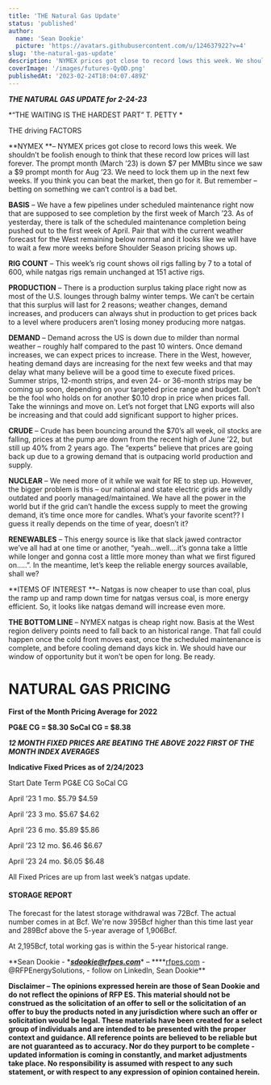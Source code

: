 ```yaml
---
title: 'THE Natural Gas Update'
status: 'published'
author:
  name: 'Sean Dookie'
  picture: 'https://avatars.githubusercontent.com/u/124637922?v=4'
slug: 'the-natural-gas-update'
description: 'NYMEX prices got close to record lows this week. We shouldn’t be foolish enough to think that these record low prices will last forever. '
coverImage: '/images/futures-QyOD.png'
publishedAt: '2023-02-24T18:04:07.489Z'
---
```


***THE NATURAL GAS UPDATE for 2-24-23***

*“THE WAITING IS THE HARDEST PART” T. PETTY *

THE driving FACTORS

\*\*NYMEX \*\*– NYMEX prices got close to record lows this week. We shouldn’t be foolish enough to think that these record low prices will last forever. The prompt month (March ’23) is down $7 per MMBtu since we saw a $9 prompt month for Aug ’23. We need to lock them up in the next few weeks. If you think you can beat the market, then go for it. But remember – betting on something we can’t control is a bad bet.

**BASIS** – We have a few pipelines under scheduled maintenance right now that are supposed to see completion by the first week of March ’23. As of yesterday, there is talk of the scheduled maintenance completion being pushed out to the first week of April. Pair that with the current weather forecast for the West remaining below normal and it looks like we will have to wait a few more weeks before Shoulder Season pricing shows up.

**RIG COUNT** – This week’s rig count shows oil rigs falling by 7 to a total of 600, while natgas rigs remain unchanged at 151 active rigs.

**PRODUCTION** – There is a production surplus taking place right now as most of the U.S. lounges through balmy winter temps. We can’t be certain that this surplus will last for 2 reasons; weather changes, demand increases, and producers can always shut in production to get prices back to a level where producers aren’t losing money producing more natgas.

**DEMAND** – Demand across the US is down due to milder than normal weather – roughly half compared to the past 10 winters. Once demand increases, we can expect prices to increase. There in the West, however, heating demand days are increasing for the next few weeks and that may delay what many believe will be a good time to execute fixed prices. Summer strips, 12-month strips, and even 24- or 36-month strips may be coming up soon, depending on your targeted price range and budget. Don’t be the fool who holds on for another $0.10 drop in price when prices fall. Take the winnings and move on. Let’s not forget that LNG exports will also be increasing and that could add significant support to higher prices.

**CRUDE** – Crude has been bouncing around the $70’s all week, oil stocks are falling, prices at the pump are down from the recent high of June ’22, but still up 40% from 2 years ago. The “experts” believe that prices are going back up due to a growing demand that is outpacing world production and supply.

**NUCLEAR** – We need more of it while we wait for RE to step up. However, the bigger problem is this – our national and state electric grids are wildly outdated and poorly managed/maintained. We have all the power in the world but if the grid can’t handle the excess supply to meet the growing demand, it’s time once more for candles. What’s your favorite scent?? I guess it really depends on the time of year, doesn’t it?

**RENEWABLES** – This energy source is like that slack jawed contractor we’ve all had at one time or another, “yeah…well….it’s gonna take a little while longer and gonna cost a little more money than what we first figured on…..”. In the meantime, let’s keep the reliable energy sources available, shall we?

\*\*ITEMS OF INTEREST \*\*– Natgas is now cheaper to use than coal, plus the ramp up and ramp down time for natgas versus coal, is more energy efficient. So, it looks like natgas demand will increase even more.

**THE BOTTOM LINE** – NYMEX natgas is cheap right now. Basis at the West region delivery points need to fall back to an historical range. That fall could happen once the cold front moves east, once the scheduled maintenance is complete, and before cooling demand days kick in. We should have our window of opportunity but it won’t be open for long. Be ready.

# **NATURAL GAS PRICING**

**First of the Month Pricing Average for 2022**

**PG&E CG = $8.30 SoCal CG = $8.38**

***12 MONTH FIXED PRICES ARE BEATING THE ABOVE 2022 FIRST OF THE MONTH INDEX AVERAGES***

**Indicative Fixed Prices as of 2/24/2023**

Start Date Term PG&E CG SoCal CG

April ’23 1 mo. $5.79 $4.59

April ’23 3 mo. $5.67 $4.62

April ’23 6 mo. $5.89 $5.86

April ’23 12 mo. $6.46 $6.67

April ’23 24 mo. $6.05 $6.48

All Fixed Prices are up from last week’s natgas update.

#### **STORAGE REPORT**

The forecast for the latest storage withdrawal was 72Bcf. The actual number comes in at Bcf. We're now 395Bcf higher than this time last year and 289Bcf above the 5-year average of 1,906Bcf.<br>

At 2,195Bcf, total working gas is within the 5-year historical range.

\*\*Sean Dookie - \**[**sdookie@rfpes.com**](mailto:sdookie@rfpes.com)*\* – ****[rfpes.com](http://rfpes.com) \- @RFPEnergySolutions, - follow on LinkedIn, Sean Dookie\*\*

**Disclaimer – The opinions expressed herein are those of Sean Dookie and do not reflect the opinions of RFP ES. This material should not be construed as the solicitation of an offer to sell or the solicitation of an offer to buy the products noted in any jurisdiction where such an offer or solicitation would be legal. These materials have been created for a select group of individuals and are intended to be presented with the proper context and guidance. All reference points are believed to be reliable but are not guaranteed as to accuracy. Nor do they purport to be complete - updated information is coming in constantly, and market adjustments take place. No responsibility is assumed with respect to any such statement, or with respect to any expression of opinion contained herein.**

